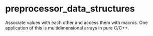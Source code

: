 # preprocessor_data_structures
Associate values with each other and access them with macros. One application of this is multidimensional arrays in pure C/C++.
